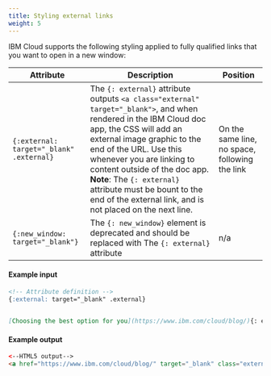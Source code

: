 ```yaml
---
title: Styling external links
weight: 5
---
```


IBM Cloud supports the following styling applied to fully qualified links that you want to open in a new window:

| Attribute | Description | Position |
|-----------|-------------|----------|
| `{:external: target="_blank" .external}` |  The `{: external}` attribute outputs `<a class="external" target="_blank">`, and when rendered in the IBM Cloud doc app, the CSS will add an external image graphic to the end of the URL. Use this whenever you are linking to content outside of the doc app. **Note**: The `{: external}` attribute must be bount to the end of the external link, and is not placed on the next line. | On the same line, no space, following the link |
| `{:new_window: target="_blank"}` | The `{: new_window}` element is deprecated and should be replaced with  The `{: external}` attribute | n/a |

#### Example input

```markdown
<!-- Attribute definition --> 
{:external: target="_blank" .external}
   

[Choosing the best option for you](https://www.ibm.com/cloud/blog/){: external}

```   

#### Example output 

```html
<--HTML5 output-->
<a href="https://www.ibm.com/cloud/blog/" target="_blank" class="external">Choosing the best option for you</a>

```